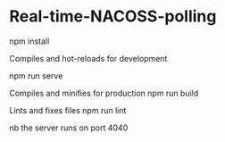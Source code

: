 # Real-time-NACOSS-polling
npm install

Compiles and hot-reloads for development

npm run serve

Compiles and minifies for production
npm run build

Lints and fixes files
npm run lint

nb the server runs on port 4040
